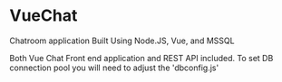 # VueChat
Chatroom application Built Using Node.JS, Vue, and MSSQL

Both Vue Chat Front end application and REST API included. To set DB connection pool you will need to adjust the 'dbconfig.js'  
